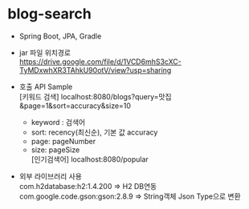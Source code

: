 # blog-search </br>
- Spring Boot, JPA, Gradle </br>
- jar 파일 위치경로 </br>
  https://drive.google.com/file/d/1VCD6mhS3cXC-TyMDxwhXR3TAhkU90otV/view?usp=sharing
- 호출 API Sample </br>
  [키워드 검색] localhost:8080/blogs?query=맛집&page=1&sort=accuracy&size=10 </br>
  - keyword : 검색어
  - sort: recency(최신순), 기본 값 accuracy </br>
  - page: pageNumber </br>
  - size: pageSize </br>
  [인기검색어]  localhost:8080/popular </br>

- 외부 라이브러리 사용 </br>
 com.h2database:h2:1.4.200 => H2 DB연동 </br>
 com.google.code.gson:gson:2.8.9 => String객체 Json Type으로 변환 </br>

